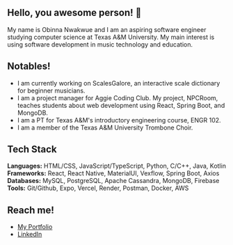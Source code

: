 ## Hello, you awesome person! 👋
My name is Obinna Nwakwue and I am an aspiring software engineer studying computer science at Texas A&M University. My main interest is using software development in music technology and education.
## Notables!
- I am currently working on ScalesGalore, an interactive scale dictionary for beginner musicians.
- I am a project manager for Aggie Coding Club. My project, NPCRoom, teaches students about web development using React, Spring Boot, and MongoDB.
- I am a PT for Texas A&M's introductory engineering course, ENGR 102.
- I am a member of the Texas A&M University Trombone Choir.
## Tech Stack
<b>Languages:</b> HTML/CSS, JavaScript/TypeScript, Python, C/C++, Java, Kotlin<br />
<b>Frameworks:</b> React, React Native, MaterialUI, Vexflow, Spring Boot, Axios<br />
<b>Databases:</b> MySQL, PostgreSQL, Apache Cassandra, MongoDB, Firebase<br />
<b>Tools:</b> Git/Github, Expo, Vercel, Render, Postman, Docker, AWS<br />
## Reach me!
- [My Portfolio](https://obinnanwakwue.tech)
- [LinkedIn](https://www.linkedin.com/in/obinwa05)
